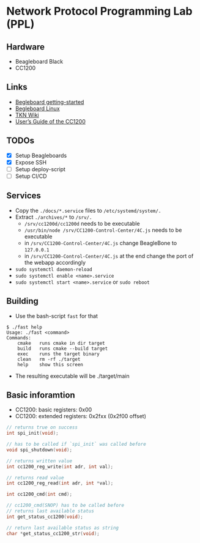 # Network Protocol Programming Lab (PPL)

## Hardware
* Beagleboard Black
* CC1200

## Links
* [Begleboard getting-started](https://beagleboard.org/getting-started/)
* [Begleboard Linux](https://beagleboard.org/linux/)
* [TKN Wiki](https://kn-pr.tkn.tu-berlin.de/wiki/doku.php)
* [User’s Guide of the CC1200](http://www.ti.com/lit/ug/swru346b/swru346b.pdf)

## TODOs
* [x] Setup Beagleboards
* [x] Expose SSH
* [ ] Setup deploy-script
* [ ] Setup CI/CD

## Services
* Copy the `./docs/*.service` files to `/etc/systemd/system/.`
* Extract `./archives/*` to `/srv/.`
	* `/srv/cc1200d/cc1200d` needs to be executable
	* `/usr/bin/node /srv/CC1200-Control-Center/4C.js` needs to be executable
	* in `/srv/CC1200-Control-Center/4C.js` change BeagleBone to `127.0.0.1`
	* in `/srv/CC1200-Control-Center/4C.js` at the end change the port of the webapp accordingly
* `sudo systemctl daemon-reload`
* `sudo systemctl enable <name>.service`
* `sudo systemctl start <name>.service` or `sudo reboot`

## Building
* Use the bash-script `fast` for that
```
$ ./fast help
Usage: ./fast <command>
Commands:
    cmake   runs cmake in dir target
    build   runs cmake --build target
    exec    runs the target binary
    clean   rm -rf ./target
    help    show this screen
```
* The resulting executable will be ./target/main

## Basic inforamtion
* CC1200: basic registers: 0x00
* CC1200: extended registers: 0x2fxx (0x2f00 offset) 

```c
// returns true on success
int spi_init(void);

// has to be called if `spi_init` was called before
void spi_shutdown(void);

// returns written value
int cc1200_reg_write(int adr, int val);

// returns read value
int cc1200_reg_read(int adr, int *val);

int cc1200_cmd(int cmd);

// cc1200_cmd(SNOP) has to be called before
// returns last available status
int get_status_cc1200(void);

// return last available status as string
char *get_status_cc1200_str(void);
```

